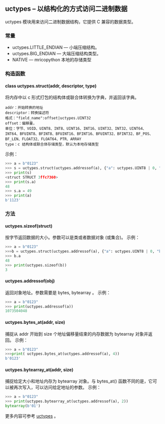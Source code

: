 ## **uctypes** – 以结构化的方式访问二进制数据

uctypes 模块用来访问二进制数据结构，它提供 C 兼容的数据类型。

### 常量
- uctypes.LITTLE_ENDIAN — 小端压缩结构。
- uctypes.BIG_ENDIAN — 大端压缩结构类型。
- NATIVE —  mricopython 本地的存储类型


### 构造函数

#### class uctypes.struct(addr, descriptor, type)
将内存中以 c 形式打包的结构体或联合体转换为字典，并返回该字典。
```
addr：开始转换的地址
descriptor：转换描述符
格式："field_name":offset|uctypes.UINT32
offset：偏移量，
单位：字节、VOID、UINT8、INT8、UINT16、INT16、UINT32、INT32、UINT64、INT64、BFUINT8、BFINT8、BFUINT16、BFINT16、BFUINT32、BFINT32、BF_POS、BF_LEN、FLOAT32、FLOAT64、PTR、ARRAY
type：c 结构体或联合体存储类型，默认为本地存储类型
```

示例：

```python
>>> a = b"0123"
>>> s = uctypes.struct(uctypes.addressof(a), {"a": uctypes.UINT8 | 0, "b": uctypes.UINT16 | 1}, uctypes.LITTLE_ENDIAN)
>>> print(s)
<struct STRUCT 3ffc7360>
>>> print(s.a)
48
>>> s.a = 49
>>> print(a)
b'1123'
```

### 方法

#### **uctypes.sizeof**(struct)
按字节返回数据的大小。参数可以是类或者数据对象 (或集合)。
示例：
```python
>>> a = b"0123"
>>>b = uctypes.struct(uctypes.addressof(a), {"a": uctypes.UINT8 | 0, "b": uctypes.UINT16 | 1}, uctypes.LITTLE_ENDIAN)
>>> b.a
48
>>> print(uctypes.sizeof(b))
3
```

#### **uctypes.addressof**(obj)
返回对象地址。参数需要是 bytes, bytearray 。
示例：

```python
>>> a = b"0123"
>>> print(uctypes.addressof(a))
1073504048
```

#### **uctypes.bytes_at**(addr, size)
捕捉从 addr 开始到 size 个地址偏移量结束的内存数据为 bytearray 对象并返回。
示例：

```python
>>> a = b"0123"
>>>print( uctypes.bytes_at(uctypes.addressof(a), 4))
b'0123'
```

#### **uctypes.bytearray_at**(addr, size)
捕捉给定大小和地址内存为 bytearray 对象。与 bytes_at() 函数不同的是，它可以被再次写入，可以访问给定地址的参数。
示例：

```python
>>> a = b"0123"
>>> print(uctypes.bytearray_at(uctypes.addressof(a), 2))
bytearray(b'01')
```

更多内容可参考 [uctypes](http://docs.micropython.org/en/latest/pyboard/library/uctypes.html) 。

